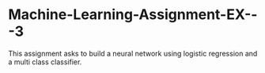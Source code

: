 # Machine-Learning-Assignment-EX---3

This assignment asks to build a neural network using logistic regression and a multi class classifier.
